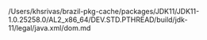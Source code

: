 /Users/khsrivas/brazil-pkg-cache/packages/JDK11/JDK11-1.0.25258.0/AL2_x86_64/DEV.STD.PTHREAD/build/jdk-11/legal/java.xml/dom.md